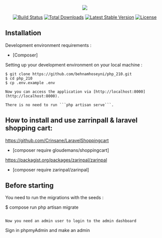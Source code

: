 <p align="center"><img src="https://laravel.com/assets/img/components/logo-laravel.svg"></p>

<p align="center">
<a href="https://travis-ci.org/laravel/framework"><img src="https://travis-ci.org/laravel/framework.svg" alt="Build Status"></a>
<a href="https://packagist.org/packages/laravel/framework"><img src="https://poser.pugx.org/laravel/framework/d/total.svg" alt="Total Downloads"></a>
<a href="https://packagist.org/packages/laravel/framework"><img src="https://poser.pugx.org/laravel/framework/v/stable.svg" alt="Latest Stable Version"></a>
<a href="https://packagist.org/packages/laravel/framework"><img src="https://poser.pugx.org/laravel/framework/license.svg" alt="License"></a>
</p>

## Installation

Development environment requirements :
- [Composer]

Setting up your development environment on your local machine :
```
$ git clone https://github.com/behnamhoseyni/php_210.git
$ cd php_210
$ cp .env.example .env
  
Now you can access the application via [http://localhost:8000](http://localhost:8000).

There is no need to run ```php artisan serve```.
```
## How to install and use zarrinpall & laravel shopping cart:

https://github.com/Crinsane/LaravelShoppingcart
  - [composer require gloudemans/shoppingcart]
  
https://packagist.org/packages/zarinpal/zarinpal
  - [composer require zarinpal/zarinpal]

## Before starting
You need to run the migrations with the seeds :

$ compose run php artisan migrate 
```

Now you need an admin user to login to the admin dashboard
```
Sign in phpmyAdmin and make an admin
